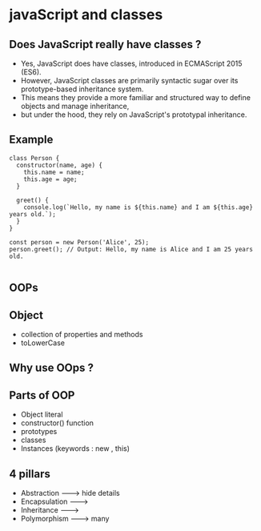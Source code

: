 # javaScript and classes
## Does JavaScript really have classes ?
- Yes, JavaScript does have classes, introduced in ECMAScript 2015 (ES6). 
- However, JavaScript classes are primarily syntactic sugar over its prototype-based inheritance system. 
- This means they provide a more familiar and structured way to define objects and manage inheritance, 
- but under the hood, they rely on JavaScript's prototypal inheritance.


## Example
``` 
class Person {
  constructor(name, age) {
    this.name = name;
    this.age = age;
  }

  greet() {
    console.log(`Hello, my name is ${this.name} and I am ${this.age} years old.`);
  }
}

const person = new Person('Alice', 25);
person.greet(); // Output: Hello, my name is Alice and I am 25 years old.


```


## OOPs


## Object
- collection of properties and methods
- toLowerCase

## Why use OOps ?



## Parts of OOP 
- Object literal
- constructor() function 
- prototypes
- classes
- Instances (keywords :  new , this)



## 4 pillars 
- Abstraction        ---> hide details
- Encapsulation      ---> 
- Inheritance        --->
- Polymorphism       ---> many     
